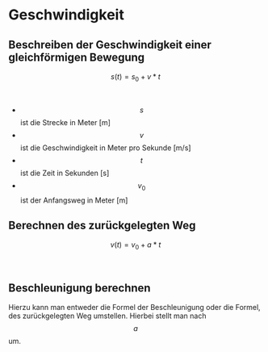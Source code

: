 
# Geschwindigkeit
## Beschreiben der Geschwindigkeit einer gleichförmigen Bewegung

$$s(t)=s_{0}+v*t$$

<br>

 - $$s$$ ist die Strecke in Meter [m]
 - $$v$$ ist die Geschwindigkeit in Meter pro Sekunde [m/s]
 - $$t$$ ist die Zeit in Sekunden [s]
 - $$v_{0}$$ ist der Anfangsweg in Meter [m]

## Berechnen des zurückgelegten Weg

$$v(t)=v_{0}+a*t$$

<br>

## Beschleunigung berechnen

Hierzu kann man entweder die Formel der Beschleunigung oder die Formel, des zurückgelegten Weg umstellen. Hierbei stellt man nach $$a$$ um.
